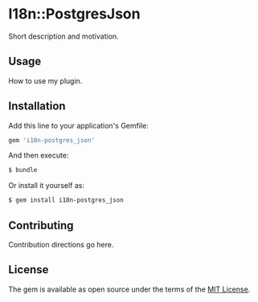 # I18n::PostgresJson
Short description and motivation.

## Usage
How to use my plugin.

## Installation
Add this line to your application's Gemfile:

```ruby
gem 'i18n-postgres_json'
```

And then execute:
```bash
$ bundle
```

Or install it yourself as:
```bash
$ gem install i18n-postgres_json
```

## Contributing
Contribution directions go here.

## License
The gem is available as open source under the terms of the [MIT License](https://opensource.org/licenses/MIT).
